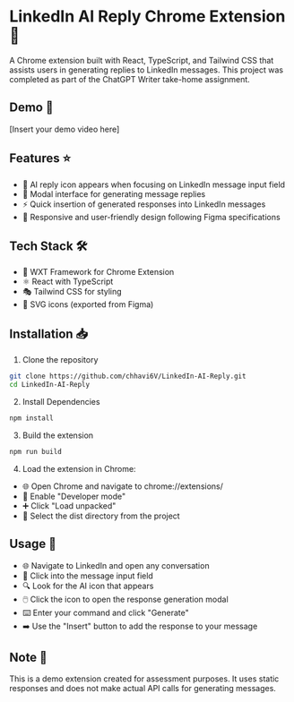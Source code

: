 # LinkedIn AI Reply Chrome Extension 🤖

A Chrome extension built with React, TypeScript, and Tailwind CSS that assists users in generating replies to LinkedIn messages. This project was completed as part of the ChatGPT Writer take-home assignment.

## Demo 🎥

[Insert your demo video here]

## Features ⭐

- 💬 AI reply icon appears when focusing on LinkedIn message input field
- 🔲 Modal interface for generating message replies
- ⚡ Quick insertion of generated responses into LinkedIn messages
- 🎨 Responsive and user-friendly design following Figma specifications

## Tech Stack 🛠️

- 🔌 WXT Framework for Chrome Extension
- ⚛️ React with TypeScript
- 🎭 Tailwind CSS for styling
- 🎯 SVG icons (exported from Figma)

## Installation 📥

1. Clone the repository
```bash
git clone https://github.com/chhavi6V/LinkedIn-AI-Reply.git
cd LinkedIn-AI-Reply

```

2. Install Dependencies
```bash
npm install
```

3. Build the extension
```bash
npm run build
```

4. Load the extension in Chrome:

- 🌐 Open Chrome and navigate to chrome://extensions/
- 🔧 Enable "Developer mode"
- ➕ Click "Load unpacked"
- 📁 Select the dist directory from the project

## Usage 📖

- 🌐 Navigate to LinkedIn and open any conversation
- 💭 Click into the message input field
- 🔍 Look for the AI icon that appears
- 🖱️ Click the icon to open the response generation modal
- ⌨️ Enter your command and click "Generate"
- ➡️ Use the "Insert" button to add the response to your message

## Note 📝
This is a demo extension created for assessment purposes. It uses static responses and does not make actual API calls for generating messages.
